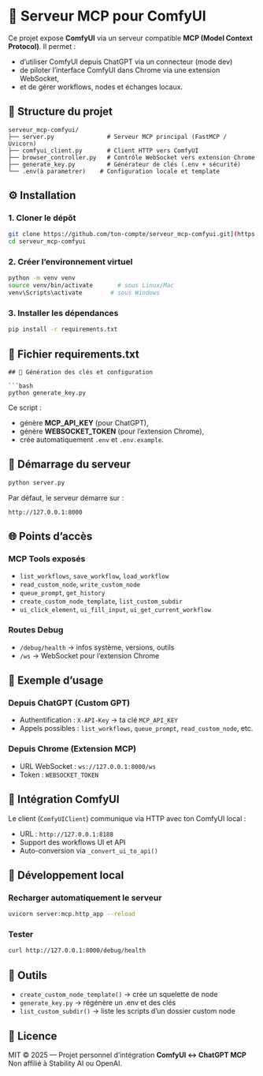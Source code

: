 # 🧠 Serveur MCP pour ComfyUI

Ce projet expose **ComfyUI** via un serveur compatible **MCP (Model Context Protocol)**.
Il permet :
- d’utiliser ComfyUI depuis ChatGPT via un connecteur (mode dev)
- de piloter l’interface ComfyUI dans Chrome via une extension WebSocket,
- et de gérer workflows, nodes et échanges locaux.

## 📁 Structure du projet

```
serveur_mcp-comfyui/
├── server.py               # Serveur MCP principal (FastMCP / Uvicorn)
├── comfyui_client.py       # Client HTTP vers ComfyUI
├── browser_controller.py   # Contrôle WebSocket vers extension Chrome
├── generate_key.py         # Générateur de clés (.env + sécurité)
└── .env(à parametrer)    # Configuration locale et template
```

## ⚙️ Installation

### 1. Cloner le dépôt

```bash
git clone https://github.com/ton-compte/serveur_mcp-comfyui.git](https://github.com/orion4d/ComfyUI_mcp.git
cd serveur_mcp-comfyui
```

### 2. Créer l’environnement virtuel

```bash
python -m venv venv
source venv/bin/activate       # sous Linux/Mac
venv\Scripts\activate        # sous Windows
```

### 3. Installer les dépendances

```bash
pip install -r requirements.txt
```

## 🧩 Fichier requirements.txt

```
## 🔐 Génération des clés et configuration

```bash
python generate_key.py
```

Ce script :
- génère **MCP_API_KEY** (pour ChatGPT),
- génère **WEBSOCKET_TOKEN** (pour l’extension Chrome),
- crée automatiquement `.env` et `.env.example`.

## 🚀 Démarrage du serveur

```bash
python server.py
```

Par défaut, le serveur démarre sur :
```
http://127.0.0.1:8000
```

## 🌐 Points d’accès

### MCP Tools exposés
- `list_workflows`, `save_workflow`, `load_workflow`
- `read_custom_node`, `write_custom_node`
- `queue_prompt`, `get_history`
- `create_custom_node_template`, `list_custom_subdir`
- `ui_click_element`, `ui_fill_input`, `ui_get_current_workflow`

### Routes Debug
- `/debug/health` → infos système, versions, outils
- `/ws` → WebSocket pour l’extension Chrome

## 🧱 Exemple d’usage

### Depuis ChatGPT (Custom GPT)
- Authentification : `X-API-Key` → ta clé `MCP_API_KEY`
- Appels possibles : `list_workflows`, `queue_prompt`, `read_custom_node`, etc.

### Depuis Chrome (Extension MCP)
- URL WebSocket : `ws://127.0.0.1:8000/ws`
- Token : `WEBSOCKET_TOKEN`

## 🧠 Intégration ComfyUI

Le client (`ComfyUIClient`) communique via HTTP avec ton ComfyUI local :
- URL : `http://127.0.0.1:8188`
- Support des workflows UI et API
- Auto-conversion via `_convert_ui_to_api()`

## 🧩 Développement local

### Recharger automatiquement le serveur
```bash
uvicorn server:mcp.http_app --reload
```

### Tester
```bash
curl http://127.0.0.1:8000/debug/health
```

## 🧰 Outils

- `create_custom_node_template()` → crée un squelette de node
- `generate_key.py` → régénère un .env et des clés
- `list_custom_subdir()` → liste les scripts d’un dossier custom node

## 🏁 Licence

MIT © 2025 — Projet personnel d’intégration **ComfyUI ↔ ChatGPT MCP**
Non affilié à Stability AI ou OpenAI.
